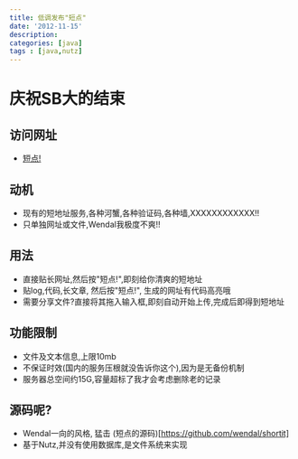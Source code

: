 ```yaml
---
title: 低调发布"短点"
date: '2012-11-15'
description:
categories: [java]
tags : [java,nutz]
---
```


庆祝SB大的结束
======================

访问网址
--------

* [短点!](http://nutz.cn)

动机
--------

* 现有的短地址服务,各种河蟹,各种验证码,各种墙,XXXXXXXXXXXX!!
* 只单独网址或文件,Wendal我极度不爽!!

用法
----------------

* 直接贴长网址,然后按"短点!",即刻给你清爽的短地址
* 贴log,代码,长文章, 然后按"短点!", 生成的网址有代码高亮哦
* 需要分享文件?直接将其拖入输入框,即刻自动开始上传,完成后即得到短地址

功能限制
-----------------------------

* 文件及文本信息,上限10mb
* 不保证时效(国内的服务压根就没告诉你这个),因为是无备份机制
* 服务器总空间约15G,容量超标了我才会考虑删除老的记录

源码呢?
-----------------------------

* Wendal一向的风格, 猛击 (短点的源码)[https://github.com/wendal/shortit]
* 基于Nutz,并没有使用数据库,是文件系统来实现
